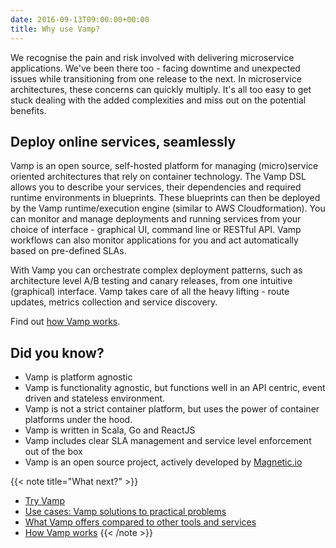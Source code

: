 ```yaml
---
date: 2016-09-13T09:00:00+00:00
title: Why use Vamp?
---
```


We recognise the pain and risk involved with delivering microservice applications.  We've been there too - facing downtime and unexpected issues while transitioning from one release to the next. 
In microservice architectures, these concerns can quickly multiply. It's all too easy to get stuck dealing with the added complexities and miss out on the potential benefits. 

## Deploy online services, seamlessly

Vamp is an open source, self-hosted platform for managing (micro)service oriented architectures that rely on container technology. The Vamp DSL allows you to describe your services, their dependencies and required runtime environments in blueprints.  These blueprints can then be deployed by the Vamp runtime/execution engine (similar to AWS Cloudformation). You can monitor and manage deployments and running services from your choice of interface - graphical UI, command line or RESTful API. Vamp workflows can also monitor applications for you and act automatically based on pre-defined SLAs.

With Vamp you can orchestrate complex deployment patterns, such as architecture level A/B testing and canary releases, from one intuitive (graphical) interface. Vamp takes care of all the heavy lifting - route updates, metrics collection and service discovery.

Find out [how Vamp works](/resources/how-vamp-works/).



## Did you know?

* Vamp is platform agnostic
* Vamp is functionality agnostic, but functions well in an API centric, event driven and stateless environment. 
* Vamp is not a strict container platform, but uses the power of container platforms under the hood.
* Vamp is written in Scala, Go and ReactJS 
* Vamp includes clear SLA management and service level enforcement out of the box
* Vamp is an open source project, actively developed by [Magnetic.io](/about/)


{{< note title="What next?" >}}
* [Try Vamp](/try-vamp/)
* [Use cases: Vamp solutions to practical problems](use-cases/)
* [What Vamp offers compared to other tools and services](vamp-compared-to/)
* [How Vamp works](/documentation/how-vamp-works/components-and-architecture)
{{< /note >}}



